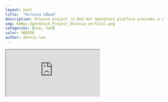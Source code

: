```yaml
---
layout: post
title:  "Octavia LBaaS"
description: Octavia project in Red Hat OpenStack platform provides a Load Balancing-as-a-Service (LBaaS) version 2. Octavia uses a set of instances on a Compute node called amphora and communicates with the amphora over a load-balancing management network. This section describes how to enable Octavia and assumes Octavia services are hosted on the same nodes as the Networking API server.
img: 600px-OpenStack_Project_Octavia_vertical.png
categories: [one, two]
color: 90EE90
author: dennis.lee
---
```

<iframe src="https://docs.google.com/document/d/e/2PACX-1vRCQEJ0KMvhJtMZ72AXWdlzKLLOH4byVUrbr15g2bFeA3kAHVj46YS6c0853yaE1l1_mefGDd2hViA_/pub?embedded=true"></iframe>

